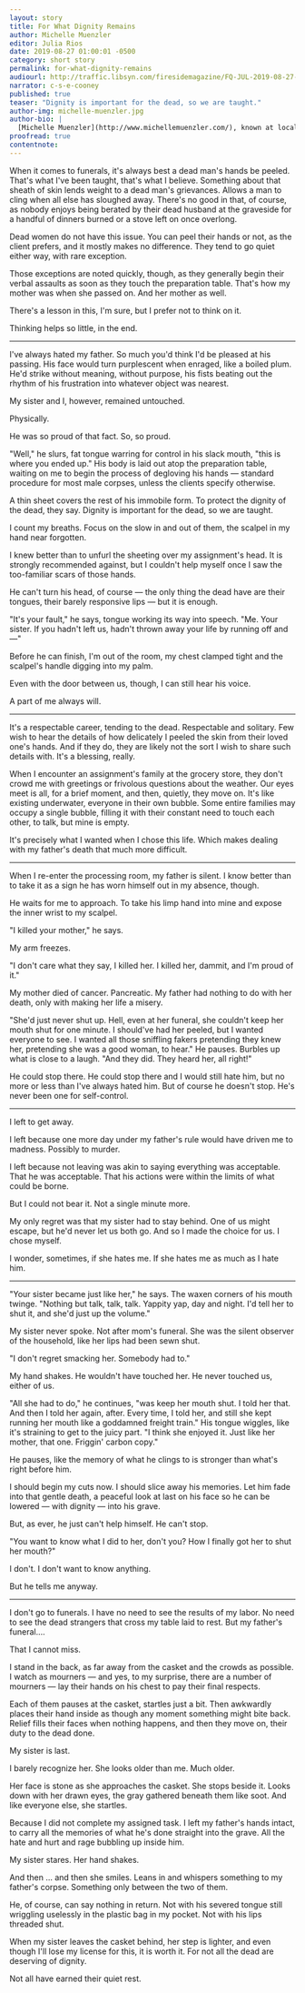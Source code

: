 ```yaml
---
layout: story
title: For What Dignity Remains
author: Michelle Muenzler
editor: Julia Rios
date: 2019-08-27 01:00:01 -0500
category: short story
permalink: for-what-dignity-remains
audiourl: http://traffic.libsyn.com/firesidemagazine/FQ-JUL-2019-08-27-For_What_Dignity_Remains.mp3
narrator: c-s-e-cooney
published: true
teaser: "Dignity is important for the dead, so we are taught."
author-img: michelle-muenzler.jpg
author-bio: |
  [Michelle Muenzler](http://www.michellemuenzler.com/), known at local science fiction and fantasy conventions as “The Cookie Lady”, writes fiction both dark and strange to counterbalance the sweetness of her baking. Her short fiction and poetry can be read in numerous science fiction and fantasy magazines, and she takes immense joy in crinkling words like little foil puppets.
proofread: true
contentnote:
---
```


When it comes to funerals, it's always best a dead man's hands be peeled. That's what I've been taught, that's what I believe. Something about that sheath of skin lends weight to a dead man's grievances. Allows a man to cling when all else has sloughed away. There's no good in that, of course, as nobody enjoys being berated by their dead husband at the graveside for a handful of dinners burned or a stove left on once overlong.

Dead women do not have this issue. You can peel their hands or not, as the client prefers, and it mostly makes no difference. They tend to go quiet either way, with rare exception.

Those exceptions are noted quickly, though, as they generally begin their verbal assaults as soon as they touch the preparation table. That's how my mother was when she passed on. And her mother as well.

There's a lesson in this, I'm sure, but I prefer not to think on it.

Thinking helps so little, in the end.

----

I've always hated my father. So much you'd think I'd be pleased at his passing. His face would turn purplescent when enraged, like a boiled plum. He'd strike without meaning, without purpose, his fists beating out the rhythm of his frustration into whatever object was nearest.

My sister and I, however, remained untouched.

Physically.

He was so proud of that fact. So, so proud.

"Well," he slurs, fat tongue warring for control in his slack mouth, "this is where you ended up." His body is laid out atop the preparation table, waiting on me to begin the process of degloving his hands — standard procedure for most male corpses, unless the clients specify otherwise.

A thin sheet covers the rest of his immobile form. To protect the dignity of the dead, they say. Dignity is important for the dead, so we are taught.

I count my breaths. Focus on the slow in and out of them, the scalpel in my hand near forgotten.

I knew better than to unfurl the sheeting over my assignment's head. It is strongly recommended against, but I couldn't help myself once I saw the too-familiar scars of those hands.

He can't turn his head, of course — the only thing the dead have are their tongues, their barely responsive lips — but it is enough.

"It's your fault," he says, tongue working its way into speech. "Me. Your sister. If you hadn't left us, hadn't thrown away your life by running off and—"

Before he can finish, I'm out of the room, my chest clamped tight and the scalpel's handle digging into my palm.

Even with the door between us, though, I can still hear his voice.

A part of me always will.

----

It's a respectable career, tending to the dead. Respectable and solitary. Few wish to hear the details of how delicately I peeled the skin from their loved one's hands. And if they do, they are likely not the sort I wish to share such details with.
It's a blessing, really.

When I encounter an assignment's family at the grocery store, they don't crowd me with greetings or frivolous questions about the weather. Our eyes meet is all, for a brief moment, and then, quietly, they move on. It's like existing underwater, everyone in their own bubble. Some entire families may occupy a single bubble, filling it with their constant need to touch each other, to talk, but mine is empty.

It's precisely what I wanted when I chose this life.
Which makes dealing with my father's death that much more difficult.

----

When I re-enter the processing room, my father is silent.
I know better than to take it as a sign he has worn himself out in my absence, though.

He waits for me to approach. To take his limp hand into mine and expose the inner wrist to my scalpel.

"I killed your mother," he says.

My arm freezes.

"I don't care what they say, I killed her. I killed her, dammit, and I'm proud of it."

My mother died of cancer. Pancreatic. My father had nothing to do with her death, only with making her life a misery.

"She'd just never shut up. Hell, even at her funeral, she couldn't keep her mouth shut for one minute. I should've had her peeled, but I wanted everyone to see. I wanted all those sniffling fakers pretending they knew her, pretending she was a good woman, to hear." He pauses. Burbles up what is close to a laugh. "And they did. They heard her, all right!"

He could stop there. He could stop there and I would still hate him, but no more or less than I've always hated him. But of course he doesn't stop. He's never been one for self-control.

----

I left to get away.

I left because one more day under my father's rule would have driven me to madness. Possibly to murder.

I left because not leaving was akin to saying everything was acceptable. That he was acceptable. That his actions were within the limits of what could be borne.

But I could not bear it. Not a single minute more.

My only regret was that my sister had to stay behind. One of us might escape, but he'd never let us both go. And so I made the choice for us. I chose myself.

I wonder, sometimes, if she hates me. If she hates me as much as I hate him.

----

"Your sister became just like her," he says. The waxen corners of his mouth twinge. "Nothing but talk, talk, talk. Yappity yap, day and night. I'd tell her to shut it, and she'd just up the volume."

My sister never spoke. Not after mom's funeral. She was the silent observer of the household, like her lips had been sewn shut.

"I don't regret smacking her. Somebody had to."

My hand shakes. He wouldn't have touched her. He never touched us, either of us.

"All she had to do," he continues, "was keep her mouth shut. I told her that. And then I told her again, after. Every time, I told her, and still she kept running her mouth like a goddamned freight train." His tongue wiggles, like it's straining to get to the juicy part. "I think she enjoyed it. Just like her mother, that one. Friggin' carbon copy."

He pauses, like the memory of what he clings to is stronger than what's right before him.

I should begin my cuts now. I should slice away his memories. Let him fade into that gentle death, a peaceful look at last on his face so he can be lowered — with dignity — into his grave.

But, as ever, he just can't help himself. He can't stop.

"You want to know what I did to her, don't you? How I finally got her to shut her mouth?"

I don't. I don't want to know anything.

But he tells me anyway.

----

I don't go to funerals. I have no need to see the results of my labor. No need to see the dead strangers that cross my table laid to rest. But my father's funeral....

That I cannot miss.

I stand in the back, as far away from the casket and the crowds as possible. I watch as mourners — and yes, to my surprise, there are a number of mourners — lay their hands on his chest to pay their final respects.

Each of them pauses at the casket, startles just a bit. Then awkwardly places their hand inside as though any moment something might bite back. Relief fills their faces when nothing happens, and then they move on, their duty to the dead done.

My sister is last.

I barely recognize her. She looks older than me. Much older.

Her face is stone as she approaches the casket. She stops beside it. Looks down with her drawn eyes, the gray gathered beneath them like soot. And like everyone else, she startles.

Because I did not complete my assigned task. I left my father's hands intact, to carry all the memories of what he's done straight into the grave. All the hate and hurt and rage bubbling up inside him.

My sister stares. Her hand shakes.

And then ... and then she smiles. Leans in and whispers something to my father's corpse. Something only between the two of them.

He, of course, can say nothing in return. Not with his severed tongue still wriggling uselessly in the plastic bag in my pocket. Not with his lips threaded shut.

When my sister leaves the casket behind, her step is lighter, and even though I'll lose my license for this, it is worth it.
For not all the dead are deserving of dignity.

Not all have earned their quiet rest.
